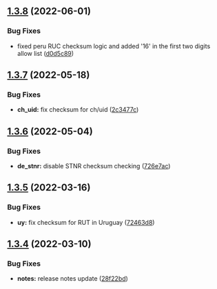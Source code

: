 ## [1.3.8](https://github.com/koblas/stdnum-js/compare/v1.3.7...v1.3.8) (2022-06-01)


### Bug Fixes

* fixed peru RUC checksum logic and added '16' in the first two digits allow list ([d0d5c89](https://github.com/koblas/stdnum-js/commit/d0d5c89c060d33f7918c9a7070b45412c4091edc))

## [1.3.7](https://github.com/koblas/stdnum-js/compare/v1.3.6...v1.3.7) (2022-05-18)


### Bug Fixes

* **ch_uid:** fix checksum for ch/uid ([2c3477c](https://github.com/koblas/stdnum-js/commit/2c3477c42e19e21378f5f887b306fed79b074aaa))

## [1.3.6](https://github.com/koblas/stdnum-js/compare/v1.3.5...v1.3.6) (2022-05-04)


### Bug Fixes

* **de_stnr:** disable STNR checksum checking ([726e7ac](https://github.com/koblas/stdnum-js/commit/726e7ac5df26e32709e6bdccdd63be696306cc80))

## [1.3.5](https://github.com/koblas/stdnum-js/compare/v1.3.4...v1.3.5) (2022-03-16)


### Bug Fixes

* **uy:** fix checksum for RUT in Uruguay ([72463d8](https://github.com/koblas/stdnum-js/commit/72463d867fe655f96381632dace3f88184c3ee74))

## [1.3.4](https://github.com/koblas/stdnum-js/compare/v1.3.3...v1.3.4) (2022-03-10)


### Bug Fixes

* **notes:** release notes update ([28f22bd](https://github.com/koblas/stdnum-js/commit/28f22bd77fb00f0b7dd61d84d0b7bfd457c7dce4))
